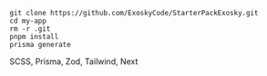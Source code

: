 `git clone https://github.com/ExoskyCode/StarterPackExosky.git` <br/>
`cd my-app`  <br/>
`rm -r .git` <br/>
`pnpm install`  <br/>
`prisma generate` <br/>

SCSS, Prisma, Zod, Tailwind, Next
